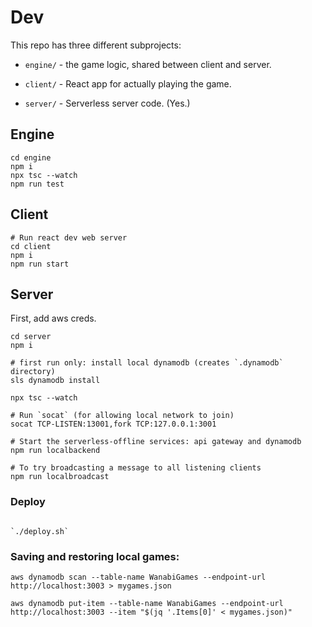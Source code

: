 # Dev

This repo has three different subprojects:

- `engine/` - the game logic, shared between client and server.

- `client/` - React app for actually playing the game.

- `server/` - Serverless server code. (Yes.)

## Engine

```
cd engine
npm i
npx tsc --watch
npm run test

```

## Client

```
# Run react dev web server
cd client
npm i
npm run start
```

## Server

First, add aws creds.

```
cd server
npm i

# first run only: install local dynamodb (creates `.dynamodb` directory)
sls dynamodb install

npx tsc --watch

# Run `socat` (for allowing local network to join)
socat TCP-LISTEN:13001,fork TCP:127.0.0.1:3001

# Start the serverless-offline services: api gateway and dynamodb
npm run localbackend

# To try broadcasting a message to all listening clients
npm run localbroadcast
```

### Deploy

```

`./deploy.sh`

```

### Saving and restoring local games:

```
aws dynamodb scan --table-name WanabiGames --endpoint-url http://localhost:3003 > mygames.json

aws dynamodb put-item --table-name WanabiGames --endpoint-url http://localhost:3003 --item "$(jq '.Items[0]' < mygames.json)"
```
